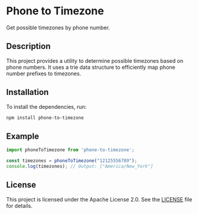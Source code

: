 # Phone to Timezone

Get possible timezones by phone number.

## Description

This project provides a utility to determine possible timezones based on phone numbers. It uses a trie data structure to efficiently map phone number prefixes to timezones.

## Installation

To install the dependencies, run:

```sh
npm install phone-to-timezone
```

## Example

```typescript
import phoneToTimezone from 'phone-to-timezone';

const timezones = phoneToTimezone("12125556789");
console.log(timezones); // Output: ["America/New_York"]
```

## License

This project is licensed under the Apache License 2.0. See the [LICENSE](LICENSE) file for details.